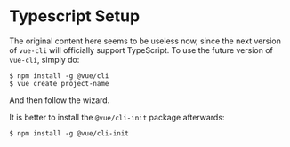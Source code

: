 # Typescript Setup

The original content here seems to be useless now, since the next version of `vue-cli` will officially support TypeScript. To use the future version of `vue-cli`, simply do:

```console
$ npm install -g @vue/cli
$ vue create project-name
```

And then follow the wizard.

It is better to install the `@vue/cli-init` package afterwards:

```console
$ npm install -g @vue/cli-init
```

